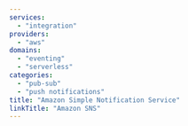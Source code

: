 ```yaml
---
services:
  - "integration"
providers:
  - "aws"
domains:
  - "eventing"
  - "serverless"
categories:
  - "pub-sub"
  - "push notifications"
title: "Amazon Simple Notification Service"
linkTitle: "Amazon SNS"
---
```

